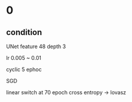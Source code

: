 # 0
## condition
UNet feature 48 depth 3

lr 0.005 ~ 0.01 

cyclic 5 ephoc

SGD

linear switch at 70 epoch cross entropy -> lovasz





